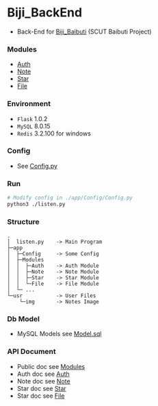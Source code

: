 # Biji_BackEnd
+ Back-End for [Biji_Baibuti](https://github.com/Aoi-hosizora/Biji_Baibuti) (SCUT Baibuti Project)

### Modules
+ [Auth](https://github.com/Aoi-hosizora/Biji_BackEnd/blob/master/app/Modules/Auth/readme.md)
+ [Note](https://github.com/Aoi-hosizora/Biji_BackEnd/blob/master/app/Modules/Note/readme.md)
+ [Star](https://github.com/Aoi-hosizora/Biji_BackEnd/blob/master/app/Modules/Star/readme.md)
+ [File](https://github.com/Aoi-hosizora/Biji_BackEnd/blob/master/app/Modules/File/readme.md)

### Environment
+ `Flask` 1.0.2
+ `MySQL` 8.0.15
+ `Redis` 3.2.100 for windows

### Config
+ See [Config.py](https://github.com/Aoi-hosizora/Biji_BackEnd/blob/master/app/Config/Config.py)

### Run

```bash
# Modify config in ./app/Config/Config.py
python3 ./listen.py
```

### Structure

```
.
│  listen.py    -> Main Program
├─app           
│  ├─Config     -> Some Config
│  ├─Modules    
│  │  ├─Auth    -> Auth Module
│  │  ├─Note    -> Note Module
│  │  ├─Star    -> Star Module
│  │  └─File    -> File Module
│  └─ ...       
└─usr           -> User Files
    └─img       -> Notes Image
```

### Db Model
+ MySQL Models see [Model.sql](https://github.com/Aoi-hosizora/Biji_BackEnd/blob/master/app/Database/Model.sql)

### API Document
+ Public doc see [Modules](https://github.com/Aoi-hosizora/Biji_BackEnd/blob/master/app/Modules/readme.md)
+ Auth doc see [Auth](https://github.com/Aoi-hosizora/Biji_BackEnd/blob/master/app/Modules/Auth/readme.md)
+ Note doc see [Note](https://github.com/Aoi-hosizora/Biji_BackEnd/blob/master/app/Modules/Note/readme.md)
+ Star doc see [Star](https://github.com/Aoi-hosizora/Biji_BackEnd/blob/master/app/Modules/Star/readme.md)
+ Star doc see [File](https://github.com/Aoi-hosizora/Biji_BackEnd/blob/master/app/Modules/File/readme.md)